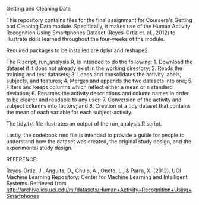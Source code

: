 Getting and Cleaning Data

This repository contains files for the final assignment for Coursera's Getting and Cleaning Data module. Specifically, it makes use of the Human Activity Recognition Using Smartphones Dataset (Reyes-Ortiz et. al., 2012) to illustrate skills learned throughout the four-weeks of the module. 

Required packages to be installed are dplyr and reshape2. 

The R script, run_analysis.R, is intended to do the following:
    1. Download the dataset if it does not already exist in the working directory;
    2. Reads the training and test datasets;
    3. Loads and consolidates the activity labels, subjects, and features; 
    4. Merges and appends the two datasets into one;
    5. Filters and keeps columns which reflect either a mean or a standard deviation;
    6. Renames the activity descriptions and column names in order to be clearer and readable to any user;
    7. Conversion of the activity and subject columns into factors; and
    8. Creation of a tidy dataset that contains the mean of each variable for each subject-activity. 
    
The tidy.txt file illustrates an output of the run_analysis.R script. 

Lastly, the codebook.rmd file is intended to provide a guide for people to understand how the dataset was created, the original study design, and the experimental study design. 


REFERENCE:

Reyes-Ortiz, J., Anguita, D., Ghuio, A., Oneto, L., & Parra, X. (2012). UCI Machine Learning Repository: Center for Machine Learning and Intelligent Systems. Retrieved from http://archive.ics.uci.edu/ml/datasets/Human+Activity+Recognition+Using+Smartphones
